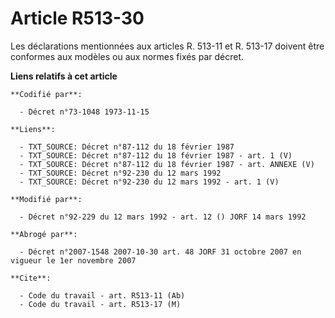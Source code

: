 # Article R513-30

Les déclarations mentionnées aux articles R. 513-11 et R. 513-17 doivent être conformes aux modèles ou aux normes fixés par
décret.

**Liens relatifs à cet article**

	**Codifié par**:

	  - Décret n°73-1048 1973-11-15

	**Liens**:

	  - TXT_SOURCE: Décret n°87-112 du 18 février 1987
	  - TXT_SOURCE: Décret n°87-112 du 18 février 1987 - art. 1 (V)
	  - TXT_SOURCE: Décret n°87-112 du 18 février 1987 - art. ANNEXE (V)
	  - TXT_SOURCE: Décret n°92-230 du 12 mars 1992
	  - TXT_SOURCE: Décret n°92-230 du 12 mars 1992 - art. 1 (V)

	**Modifié par**:

	  - Décret n°92-229 du 12 mars 1992 - art. 12 () JORF 14 mars 1992

	**Abrogé par**:

	  - Décret n°2007-1548 2007-10-30 art. 48 JORF 31 octobre 2007 en vigueur le 1er novembre 2007

	**Cite**:

	  - Code du travail - art. R513-11 (Ab)
	  - Code du travail - art. R513-17 (M)
